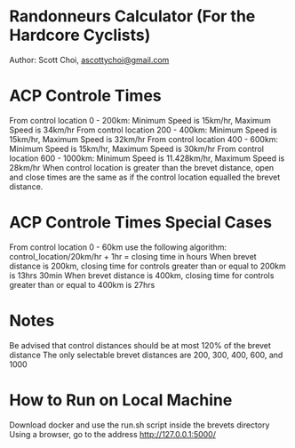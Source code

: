# Randonneurs Calculator (For the Hardcore Cyclists)

Author: Scott Choi, ascottychoi@gmail.com

# ACP Controle Times
From control location 0 - 200km: Minimum Speed is 15km/hr, Maximum Speed is 34km/hr 
From control location 200 - 400km: Minimum Speed is 15km/hr, Maximum Speed is 32km/hr 
From control location 400 - 600km: Minimum Speed is 15km/hr, Maximum Speed is 30km/hr 
From control location 600 - 1000km: Minimum Speed is 11.428km/hr, Maximum Speed is 28km/hr 
When control location is greater than the brevet distance, open and close times are the same as if the control location equalled the brevet distance.

# ACP Controle Times Special Cases
From control location 0 - 60km use the following algorithm: control_location/20km/hr + 1hr = closing time in hours
When brevet distance is 200km, closing time for controls greater than or equal to 200km is 13hrs 30min
When brevet distance is 400km, closing time for controls greater than or equal to 400km is 27hrs

# Notes
Be advised that control distances should be at most 120% of the brevet distance
The only selectable brevet distances are 200, 300, 400, 600, and 1000

# How to Run on Local Machine
Download docker and use the run.sh script inside the brevets directory
Using a browser, go to the address http://127.0.0.1:5000/
